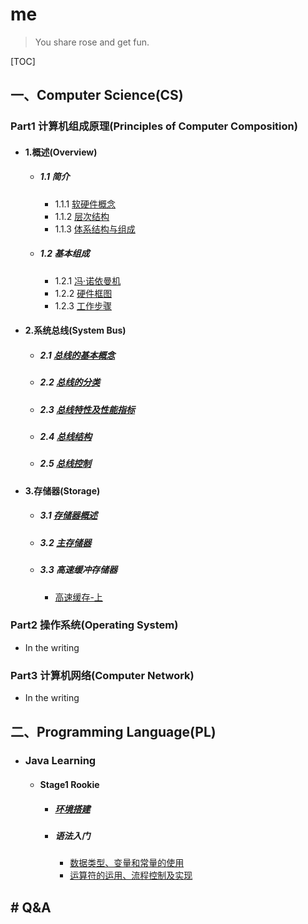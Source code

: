 # me

> You share rose and get fun.

[TOC]

## 一、Computer Science(CS)

### Part1 计算机组成原理(Principles of Computer Composition)

- #### 1.概述(Overview)

  - ##### 1.1 简介

    - 1.1.1 [软硬件概念](https://github.com/WYang2018fly/me/blob/master/PrinciplesOfComputerComposition/1.Overview.md#111-软硬件概念)
    - 1.1.2 [层次结构](https://github.com/WYang2018fly/me/blob/master/PrinciplesOfComputerComposition/1.Overview.md#112-层次结构)
    - 1.1.3 [体系结构与组成](https://github.com/WYang2018fly/me/blob/master/PrinciplesOfComputerComposition/1.Overview.md#113-体系结构和组成)

  - ##### 1.2 基本组成

    - 1.2.1 [冯·诺依曼机](https://github.com/WYang2018fly/me/blob/master/PrinciplesOfComputerComposition/1.Overview.md#121-冯诺依曼机)
    - 1.2.2 [硬件框图](https://github.com/WYang2018fly/me/blob/master/PrinciplesOfComputerComposition/1.Overview.md#122-硬件框图)
    - 1.2.3 [工作步骤](https://github.com/WYang2018fly/me/blob/master/PrinciplesOfComputerComposition/1.Overview.md#123-工作步骤)

- #### 2.系统总线(System Bus)

  - ##### 2.1 [总线的基本概念](https://github.com/WYang2018fly/me/issues/1)

  - ##### 2.2 [总线的分类](https://github.com/WYang2018fly/me/issues/2)
  
  - ##### 2.3 [总线特性及性能指标](https://github.com/WYang2018fly/me/issues/3)
  
  - ##### 2.4 [总线结构](https://github.com/WYang2018fly/me/issues/4)
  
  - ##### 2.5 [总线控制](https://github.com/WYang2018fly/me/issues/5)
  
- #### 3.存储器(Storage)

  - ##### 3.1 [存储器概述](https://github.com/WYang2018fly/me/issues/6)
  
  - ##### 3.2 [主存储器](https://github.com/WYang2018fly/me/issues/9)
  
  - ##### 3.3 高速缓冲存储器
  
    - [高速缓存-上](https://github.com/WYang2018fly/me/issues/13)



### Part2 操作系统(Operating System)

- In the writing



### Part3 计算机网络(Computer Network)

- In the writing



## 二、Programming Language(PL)

- ### Java Learning

  - #### Stage1 Rookie

    - ##### **[环境搭建](https://github.com/WYang2018fly/me/issues/7)**

    - ##### 语法入门

      - [数据类型、变量和常量的使用](https://github.com/WYang2018fly/me/issues/10)
      - [运算符的运用、流程控制及实现](https://github.com/WYang2018fly/me/issues/12)






## # Q&A
